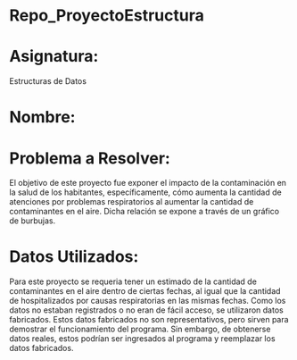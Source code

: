 # Repo_ProyectoEstructura


# Asignatura: 
Estructuras de Datos

# Nombre:

# Problema a Resolver:
El objetivo de este proyecto fue exponer el impacto de la contaminación en la salud de los habitantes, específicamente, cómo aumenta la cantidad de atenciones por problemas respiratorios al aumentar la cantidad de contaminantes en el aire. Dicha relación se expone a través de un gráfico de burbujas. 

# Datos Utilizados:
Para este proyecto se requeria tener un estimado de la cantidad de contaminantes en el aire dentro de ciertas fechas, al igual que la cantidad de hospitalizados por causas respiratorias en las mismas fechas. Como los datos no estaban registrados o no eran de fácil acceso, se utilizaron datos fabricados. Estos datos fabricados no son representativos, pero sirven para demostrar el funcionamiento del programa. Sin embargo, de obtenerse datos reales, estos podrían ser ingresados al programa y reemplazar los datos fabricados.


